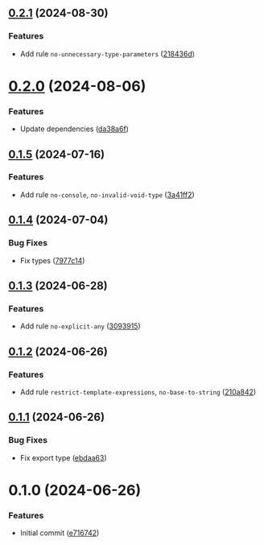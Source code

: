 ## [0.2.1](https://github.com/choi-jack/eslint-config/compare/v0.2.0...v0.2.1) (2024-08-30)


### Features

* Add rule `no-unnecessary-type-parameters` ([218436d](https://github.com/choi-jack/eslint-config/commit/218436dc5a02f59a69d626c99af4da514c7e95ce))



# [0.2.0](https://github.com/choi-jack/eslint-config/compare/v0.1.5...v0.2.0) (2024-08-06)


### Features

* Update dependencies ([da38a6f](https://github.com/choi-jack/eslint-config/commit/da38a6fc04ec20a41d2ac670ea5826b2c106f3b2))



## [0.1.5](https://github.com/choi-jack/eslint-config/compare/v0.1.4...v0.1.5) (2024-07-16)


### Features

* Add rule `no-console`, `no-invalid-void-type` ([3a41ff2](https://github.com/choi-jack/eslint-config/commit/3a41ff2bf6aa02c6dfc1d56fc56e7d640663f765))



## [0.1.4](https://github.com/choi-jack/eslint-config/compare/v0.1.3...v0.1.4) (2024-07-04)


### Bug Fixes

* Fix types ([7977c14](https://github.com/choi-jack/eslint-config/commit/7977c1493e5268bd1ec0e60350d672edebec8ca3))



## [0.1.3](https://github.com/choi-jack/eslint-config/compare/v0.1.2...v0.1.3) (2024-06-28)


### Features

* Add rule `no-explicit-any` ([3093915](https://github.com/choi-jack/eslint-config/commit/3093915dad62997fc8c783bb8fa3feca8c23d315))



## [0.1.2](https://github.com/choi-jack/eslint-config/compare/v0.1.1...v0.1.2) (2024-06-26)


### Features

* Add rule `restrict-template-expressions`, `no-base-to-string` ([210a842](https://github.com/choi-jack/eslint-config/commit/210a84237f7375970630052e6d3a99cb6c23ec20))



## [0.1.1](https://github.com/choi-jack/eslint-config/compare/v0.1.0...v0.1.1) (2024-06-26)


### Bug Fixes

* Fix export type ([ebdaa63](https://github.com/choi-jack/eslint-config/commit/ebdaa630e3078a3371e047c4921d0a8500e51da0))



# 0.1.0 (2024-06-26)


### Features

* Initial commit ([e716742](https://github.com/choi-jack/eslint-config/commit/e7167421bdf395b9e9767755755da0bc7b589006))




